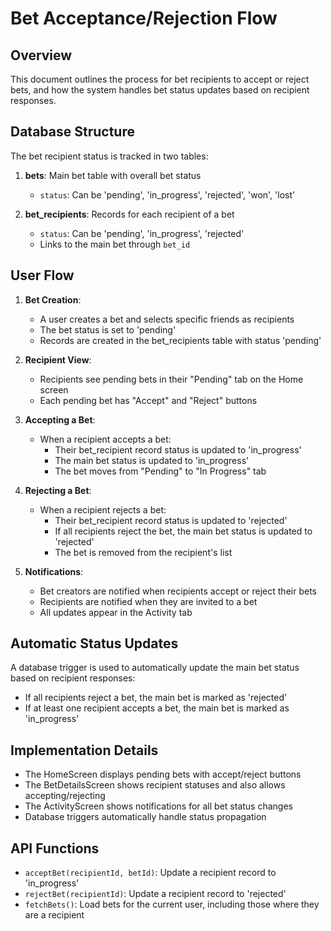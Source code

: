 # Bet Acceptance/Rejection Flow

## Overview

This document outlines the process for bet recipients to accept or reject bets, and how the system handles bet status updates based on recipient responses.

## Database Structure

The bet recipient status is tracked in two tables:

1. **bets**: Main bet table with overall bet status
   - `status`: Can be 'pending', 'in_progress', 'rejected', 'won', 'lost'

2. **bet_recipients**: Records for each recipient of a bet
   - `status`: Can be 'pending', 'in_progress', 'rejected'
   - Links to the main bet through `bet_id`

## User Flow

1. **Bet Creation**:
   - A user creates a bet and selects specific friends as recipients
   - The bet status is set to 'pending'
   - Records are created in the bet_recipients table with status 'pending'

2. **Recipient View**:
   - Recipients see pending bets in their "Pending" tab on the Home screen
   - Each pending bet has "Accept" and "Reject" buttons

3. **Accepting a Bet**:
   - When a recipient accepts a bet:
     - Their bet_recipient record status is updated to 'in_progress'
     - The main bet status is updated to 'in_progress'
     - The bet moves from "Pending" to "In Progress" tab

4. **Rejecting a Bet**:
   - When a recipient rejects a bet:
     - Their bet_recipient record status is updated to 'rejected'
     - If all recipients reject the bet, the main bet status is updated to 'rejected'
     - The bet is removed from the recipient's list

5. **Notifications**:
   - Bet creators are notified when recipients accept or reject their bets
   - Recipients are notified when they are invited to a bet
   - All updates appear in the Activity tab

## Automatic Status Updates

A database trigger is used to automatically update the main bet status based on recipient responses:

- If all recipients reject a bet, the main bet is marked as 'rejected'
- If at least one recipient accepts a bet, the main bet is marked as 'in_progress'

## Implementation Details

- The HomeScreen displays pending bets with accept/reject buttons
- The BetDetailsScreen shows recipient statuses and also allows accepting/rejecting
- The ActivityScreen shows notifications for all bet status changes
- Database triggers automatically handle status propagation

## API Functions

- `acceptBet(recipientId, betId)`: Update a recipient record to 'in_progress'
- `rejectBet(recipientId)`: Update a recipient record to 'rejected'
- `fetchBets()`: Load bets for the current user, including those where they are a recipient 